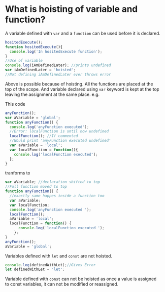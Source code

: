 # What is hoisting of variable and function?

A variable defined with `var` and a `function` can be used before it is declared.
```js
hositedExecute();
function hositedExecute(){
  console.log('In hositedExecute function');
}
//Use of variable
console.log(iAmDefinedLater); //prints undefined
var iAmDefinedLater = 'hoisted';
//Not defining iAmDefinedLater ever throws error
```
Above is possible because of hoisting. All the functions are placed at the top of the scope. And variable declared using `var` keyword is kept at the top leaving the assignment at the same place. e.g.

This code
```js
anyFunction();
var aVariable = 'global';
function anyFunction() {
  console.log('anyFunction executed');
  //Error: localFunction is until now undefined
  localFunction(); //If commented
  //Would print 'anyFunction executed undefined'
  var aVariable = 'local';
  var localFunction = function(){
    console.log('localFunction executed');
  };
}
```
tranforms to
```js
var aVariable; //declaration shifted to top
//Full function moved to top
function anyFunction() {
  //exactly same happes inside a function too
  var aVariable;
  var localFunction;
  console.log('anyFunction executed ');
  localFunction();
  aVariable = 'local';
  localFunction = function() {
      console.log('localFunction executed ');
    }; 
}
anyFunction();
aVariable = 'global';
```
Variables defined with `let` and `const` are not hoisted.
```js
console.log(definedWithLet);//Gives Error
let definedWithLet = 'let';
```
Variable defined with `const` can not be hoisted as once a value is assigned to const variables, it can not be modified or reassigned.
